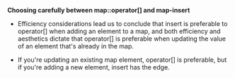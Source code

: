__Choosing carefully between map::operator[] and map-insert__

* Efficiency considerations lead us to conclude that insert is preferable to operator[] when adding an element to a map, and both efficiency and aesthetics dictate that operator[] is preferable when updating the value of an element that's already in the map.

* If you're updating an existing map element, operator[] is preferable, but if you're adding a new element, insert has the edge.